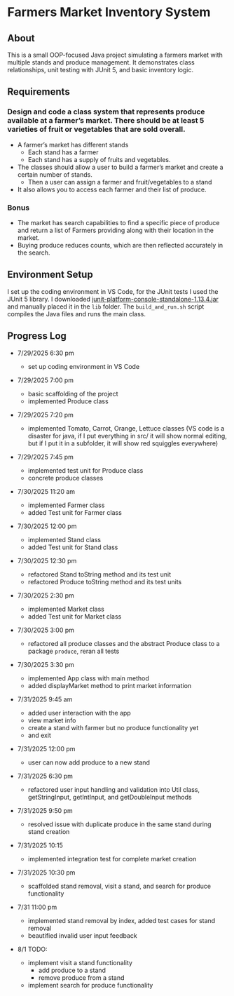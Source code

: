 # Farmers Market Inventory System

## About 

This is a small OOP-focused Java project simulating a farmers market with multiple stands and produce management. It demonstrates class relationships, unit testing with JUnit 5, and basic inventory logic.


## Requirements

### Design and code a class system that represents produce available at a farmer’s market. There should be at least 5 varieties of fruit or vegetables that are sold overall.

- A farmer’s market has different stands
    - Each stand has a farmer
    - Each stand has a supply of fruits and vegetables.
- The classes should allow a user to build a farmer’s market and create a certain number of stands.
    - Then a user can assign a farmer and fruit/vegetables to a stand
- It also allows you to access each farmer and their list of produce.

### Bonus

- The market has search capabilities to find a specific piece of produce and return a list of Farmers providing along with their location in the market.
- Buying produce reduces counts, which are then reflected accurately in the search.

## Environment Setup

I set up the coding environment in VS Code, for the JUnit tests I used the JUnit 5 library. I downloaded [junit-platform-console-standalone-1.13.4.jar](https://repo1.maven.org/maven2/org/junit/platform/junit-platform-console-standalone/1.13.4/) and manually placed it in the `lib` folder. The `build_and_run.sh` script compiles the Java files and runs the main class.

## Progress Log

- 7/29/2025 6:30 pm 
    - set up coding environment in VS Code

- 7/29/2025 7:00 pm 
    - basic scaffolding of the project
    - implemented Produce class

- 7/29/2025 7:20 pm 
    - implemented Tomato, Carrot, Orange, Lettuce classes (VS code is a disaster for java, if I put everything in src/ it will show normal editing, but if I put it in a subfolder, it will show red squiggles everywhere)

- 7/29/2025 7:45 pm 
    - implemented test unit for Produce class
    - concrete produce classes

- 7/30/2025 11:20 am 
    - implemented Farmer class
    - added Test unit for Farmer class

- 7/30/2025 12:00 pm 
    - implemented Stand class
    - added Test unit for Stand class

- 7/30/2025 12:30 pm 
    - refactored Stand toString method and its test unit
    - refactored Produce toString method and its test units

- 7/30/2025 2:30 pm 
    - implemented Market class
    - added Test unit for Market class

- 7/30/2025 3:00 pm 
    - refactored all produce classes and the abstract Produce class to a package `produce`, reran all tests

- 7/30/2025 3:30 pm 
    - implemented App class with main method
    - added displayMarket method to print market information

- 7/31/2025 9:45 am 
    - added user interaction with the app
    - view market info
    - create a stand with farmer but no produce functionality yet
    - and exit

- 7/31/2025 12:00 pm 
    - user can now add produce to a new stand

- 7/31/2025 6:30 pm 
    - refactored user input handling and validation into Util class, getStringInput, getIntInput, and getDoubleInput methods

- 7/31/2025 9:50 pm 
    - resolved issue with duplicate produce in the same stand during stand creation

- 7/31/2025 10:15 
    - implemented integration test for complete market creation

- 7/31/2025 10:30 pm 
    - scaffolded stand removal, visit a stand, and search for produce functionality

- 7/31 11:00 pm 
    - implemented stand removal by index, added test cases for stand removal 
    - beautified invalid user input feedback

- 8/1 TODO: 
    - implement visit a stand functionality
        - add produce to a stand
        - remove produce from a stand
    - implement search for produce functionality
    